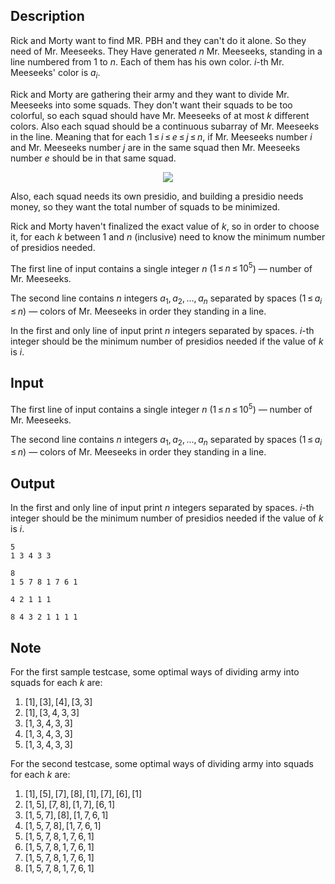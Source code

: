 ## Description

<div><p>Rick and Morty want to find MR. PBH and they can't do it alone. So they need of Mr. Meeseeks. They Have generated <span class="tex-span"><i>n</i></span> Mr. Meeseeks, standing in a line numbered from <span class="tex-span">1</span> to <span class="tex-span"><i>n</i></span>. Each of them has his own color. <span class="tex-span"><i>i</i></span>-th Mr. Meeseeks' color is <span class="tex-span"><i>a</i><sub class="lower-index"><i>i</i></sub></span>. </p><p>Rick and Morty are gathering their army and they want to divide Mr. Meeseeks into some squads. They don't want their squads to be too colorful, so each squad should have Mr. Meeseeks of at most <span class="tex-span"><i>k</i></span> different colors. Also each squad should be a continuous subarray of Mr. Meeseeks in the line. Meaning that for each <span class="tex-span">1 ≤ <i>i</i> ≤ <i>e</i> ≤ <i>j</i> ≤ <i>n</i></span>, if Mr. Meeseeks number <span class="tex-span"><i>i</i></span> and Mr. Meeseeks number <span class="tex-span"><i>j</i></span> are in the same squad then Mr. Meeseeks number <span class="tex-span"><i>e</i></span> should be in that same squad.</p><center> <img class="tex-graphics" src="file://i8xrFPmt.png" style="max-width: 100.0%;max-height: 100.0%;"> </center><p>Also, each squad needs its own presidio, and building a presidio needs money, so they want the total number of squads to be minimized.</p><p>Rick and Morty haven't finalized the exact value of <span class="tex-span"><i>k</i></span>, so in order to choose it, for each <span class="tex-span"><i>k</i></span> between <span class="tex-span">1</span> and <span class="tex-span"><i>n</i></span> (inclusive) need to know the minimum number of presidios needed.</p></div><div class="input-specification"><p>The first line of input contains a single integer <span class="tex-span"><i>n</i></span> (<span class="tex-span">1 ≤ <i>n</i> ≤ 10<sup class="upper-index">5</sup></span>) — number of Mr. Meeseeks.</p><p>The second line contains <span class="tex-span"><i>n</i></span> integers <span class="tex-span"><i>a</i><sub class="lower-index">1</sub>, <i>a</i><sub class="lower-index">2</sub>, ..., <i>a</i><sub class="lower-index"><i>n</i></sub></span> separated by spaces (<span class="tex-span">1 ≤ <i>a</i><sub class="lower-index"><i>i</i></sub> ≤ <i>n</i></span>) — colors of Mr. Meeseeks in order they standing in a line.</p></div><div class="output-specification"><p>In the first and only line of input print <span class="tex-span"><i>n</i></span> integers separated by spaces. <span class="tex-span"><i>i</i></span>-th integer should be the minimum number of presidios needed if the value of <span class="tex-span"><i>k</i></span> is <span class="tex-span"><i>i</i></span>.</p></div>

## Input

<p>The first line of input contains a single integer <span class="tex-span"><i>n</i></span> (<span class="tex-span">1 ≤ <i>n</i> ≤ 10<sup class="upper-index">5</sup></span>) — number of Mr. Meeseeks.</p><p>The second line contains <span class="tex-span"><i>n</i></span> integers <span class="tex-span"><i>a</i><sub class="lower-index">1</sub>, <i>a</i><sub class="lower-index">2</sub>, ..., <i>a</i><sub class="lower-index"><i>n</i></sub></span> separated by spaces (<span class="tex-span">1 ≤ <i>a</i><sub class="lower-index"><i>i</i></sub> ≤ <i>n</i></span>) — colors of Mr. Meeseeks in order they standing in a line.</p>

## Output

<p>In the first and only line of input print <span class="tex-span"><i>n</i></span> integers separated by spaces. <span class="tex-span"><i>i</i></span>-th integer should be the minimum number of presidios needed if the value of <span class="tex-span"><i>k</i></span> is <span class="tex-span"><i>i</i></span>.</p>





```input1
5
1 3 4 3 3

```




```input2
8
1 5 7 8 1 7 6 1

```




```output1
4 2 1 1 1 

```




```output2
8 4 3 2 1 1 1 1 

```



## Note

<p>For the first sample testcase, some optimal ways of dividing army into squads for each <span class="tex-span"><i>k</i></span> are:</p><ol> <li> <span class="tex-span">[1], [3], [4], [3, 3]</span> </li><li> <span class="tex-span">[1], [3, 4, 3, 3]</span> </li><li> <span class="tex-span">[1, 3, 4, 3, 3]</span> </li><li> <span class="tex-span">[1, 3, 4, 3, 3]</span> </li><li> <span class="tex-span">[1, 3, 4, 3, 3]</span> </li></ol><p>For the second testcase, some optimal ways of dividing army into squads for each <span class="tex-span"><i>k</i></span> are:</p><ol> <li> <span class="tex-span">[1], [5], [7], [8], [1], [7], [6], [1]</span> </li><li> <span class="tex-span">[1, 5], [7, 8], [1, 7], [6, 1]</span> </li><li> <span class="tex-span">[1, 5, 7], [8], [1, 7, 6, 1]</span> </li><li> <span class="tex-span">[1, 5, 7, 8], [1, 7, 6, 1]</span> </li><li> <span class="tex-span">[1, 5, 7, 8, 1, 7, 6, 1]</span> </li><li> <span class="tex-span">[1, 5, 7, 8, 1, 7, 6, 1]</span> </li><li> <span class="tex-span">[1, 5, 7, 8, 1, 7, 6, 1]</span> </li><li> <span class="tex-span">[1, 5, 7, 8, 1, 7, 6, 1]</span> </li></ol>
